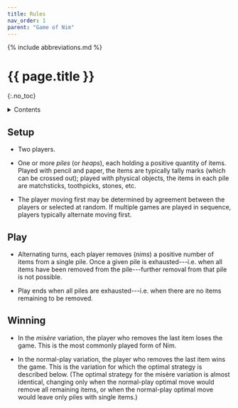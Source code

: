 ```yaml
---
title: Rules
nav_order: 1
parent: "Game of Nim"
---
```


{% include abbreviations.md %}

# {{ page.title }}
{:.no_toc}

<details markdown="block">
  <summary>Contents</summary>
* TOC
{:toc}
</details>

## Setup

* Two players.

* One or more _piles_ (or _heaps_), each holding a positive quantity of items. Played with pencil and paper, the items are typically tally marks (which can be crossed out); played with physical objects, the items in each pile are matchsticks, toothpicks, stones, etc.

* The player moving first may be determined by agreement between the players or selected at random. If multiple games are played in sequence, players typically alternate moving first.

## Play

* Alternating turns, each player removes (_nims_) a positive number of items from a single pile. Once a given pile is exhausted---i.e. when all items have been removed from the pile---further removal from that pile is not possible. 

* Play ends when all piles are exhausted---i.e. when there are no items remaining to be removed.

## Winning

* In the _mis&egrave;re_ variation, the player who removes the last item loses the game. This is the most commonly played form of Nim.

* In the normal-play variation, the player who removes the last item wins the game. This is the variation for which the optimal strategy is described below. (The optimal strategy for the mis&egrave;re variation is almost identical, changing only when the normal-play optimal move would remove all remaining items, or when the normal-play optimal move would leave only piles with single items.)
